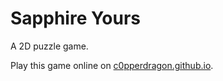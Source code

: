 # Sapphire Yours
A 2D puzzle game.

Play this game online on [c0pperdragon.github.io](https://c0pperdragon.github.io).